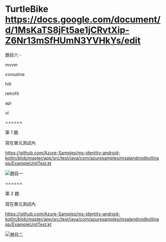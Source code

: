 # TurtleBike https://docs.google.com/document/d/1MsKaTS8jFt5ae1jCRvtXip-Z6Nr13mSfHUmN3YVHkYs/edit

題目六 - 

mvvm

coroutine

hilt

retrofit

api

ui

======

第 1 題.

寫在單元測試內

https://github.com/Azure-Samples/ms-identity-android-kotlin/blob/master/app/src/test/java/com/azuresamples/msalandroidkotlinapp/ExampleUnitTest.kt

![題目一](https://i.imgur.com/IBRZd8D.jpeg)

======


第 2 題. 

寫在單元測試內

https://github.com/Azure-Samples/ms-identity-android-kotlin/blob/master/app/src/test/java/com/azuresamples/msalandroidkotlinapp/ExampleUnitTest.kt

![題目二](https://i.imgur.com/lHnAu66.jpg)




